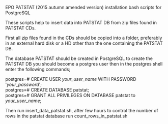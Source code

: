 EPO PATSTAT (2015 autumn amended version) installation bash scripts for PostgreSQL

These scripts help to insert data into PATSTAT DB from zip files found in PATSTAT CDs.                

First all zip files found in the CDs should be copied into a folder, preferably in an external hard disk or a HD other than the one containing the PATSTAT DB.                         

The database PATSTAT should be created in PostgreSQL to create the PATSTAT DB you should become a postgres user then in the postgres shell enter the following commands;

postgres=# CREATE USER _your_user_name_ WITH PASSWORD '_your_password_';         
postgres=# CREATE DATABASE patstat;                                           
postgres=# GRANT ALL PRIVILEGES ON DATABASE patstat to _your_user_name_;     

Then run insert_data_patstat.sh, after few hours to control the number of rows in the patstat database run count_rows_in_patstat.sh
